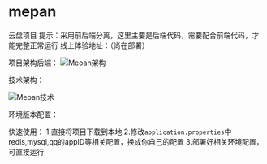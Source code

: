 # mepan
云盘项目
提示：采用前后端分离，这里主要是后端代码，需要配合前端代码，才能完整正常运行
线上体验地址：（尚在部署）

项目架构后端：
![Meoan架构](https://github.com/dengxijuli/mepan/assets/132116099/e567e35e-72e3-4f03-938c-68ae4e09c5e4)

技术架构：

![Mepan技术](https://github.com/dengxijuli/mepan/assets/132116099/9a83b51a-3480-4922-b994-f1d30321071a)

环境版本配置：






快速使用：
1.直接将项目下载到本地
2.修改`application.properties`中redis,mysql,qq的appID等相关配置，换成你自己的配置
3.部署好相关环境配置，可直接运行









